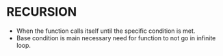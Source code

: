 # RECURSION
- When the function calls itself until the specific condition is met.
- Base condition is main necessary need for function to not go in infinite loop.